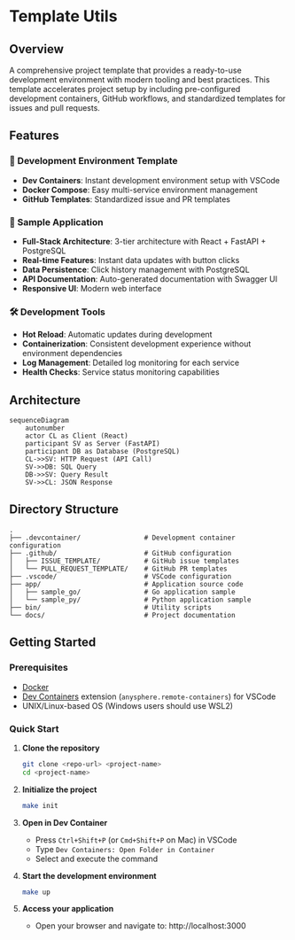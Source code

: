 # Template Utils

## Overview

A comprehensive project template that provides a ready-to-use development environment with modern tooling and best practices. This template accelerates project setup by including pre-configured development containers, GitHub workflows, and standardized templates for issues and pull requests.

## Features

### 🚀 Development Environment Template
- **Dev Containers**: Instant development environment setup with VSCode
- **Docker Compose**: Easy multi-service environment management
- **GitHub Templates**: Standardized issue and PR templates

### 📱 Sample Application
- **Full-Stack Architecture**: 3-tier architecture with React + FastAPI + PostgreSQL
- **Real-time Features**: Instant data updates with button clicks
- **Data Persistence**: Click history management with PostgreSQL
- **API Documentation**: Auto-generated documentation with Swagger UI
- **Responsive UI**: Modern web interface

### 🛠️ Development Tools
- **Hot Reload**: Automatic updates during development
- **Containerization**: Consistent development experience without environment dependencies
- **Log Management**: Detailed log monitoring for each service
- **Health Checks**: Service status monitoring capabilities

## Architecture

```mermaid
sequenceDiagram
    autonumber
    actor CL as Client (React)
    participant SV as Server (FastAPI)
    participant DB as Database (PostgreSQL)
    CL->>SV: HTTP Request (API Call)
    SV->>DB: SQL Query
    DB->>SV: Query Result
    SV->>CL: JSON Response
```

## Directory Structure

```
.
├── .devcontainer/                # Development container configuration
├── .github/                      # GitHub configuration
│   ├── ISSUE_TEMPLATE/           # GitHub issue templates
│   └── PULL_REQUEST_TEMPLATE/    # GitHub PR templates
├── .vscode/                      # VSCode configuration
├── app/                          # Application source code
│   ├── sample_go/                # Go application sample
│   └── sample_py/                # Python application sample
├── bin/                          # Utility scripts
└── docs/                         # Project documentation
```

## Getting Started

### Prerequisites

- [Docker](https://www.docker.com/)
- [Dev Containers](https://containers.dev/) extension (`anysphere.remote-containers`) for VSCode
- UNIX/Linux-based OS (Windows users should use WSL2)

### Quick Start

1. **Clone the repository**
   ```bash
   git clone <repo-url> <project-name>
   cd <project-name>
   ```

2. **Initialize the project**
   ```bash
   make init
   ```

3. **Open in Dev Container**
   - Press `Ctrl+Shift+P` (or `Cmd+Shift+P` on Mac) in VSCode
   - Type `Dev Containers: Open Folder in Container`
   - Select and execute the command

4. **Start the development environment**
   ```bash
   make up
   ```

5. **Access your application**
   - Open your browser and navigate to: http://localhost:3000

